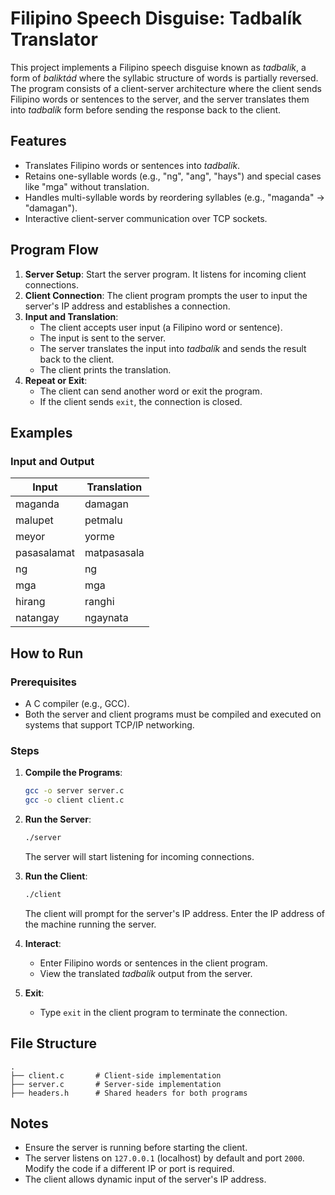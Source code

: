# Filipino Speech Disguise: Tadbalík Translator

This project implements a Filipino speech disguise known as *tadbalík*, a form of *baliktád* where the syllabic structure of words is partially reversed. The program consists of a client-server architecture where the client sends Filipino words or sentences to the server, and the server translates them into *tadbalík* form before sending the response back to the client.

## Features
- Translates Filipino words or sentences into *tadbalík*.
- Retains one-syllable words (e.g., "ng", "ang", "hays") and special cases like "mga" without translation.
- Handles multi-syllable words by reordering syllables (e.g., "maganda" → "damagan").
- Interactive client-server communication over TCP sockets.

## Program Flow
1. **Server Setup**: Start the server program. It listens for incoming client connections.
2. **Client Connection**: The client program prompts the user to input the server's IP address and establishes a connection.
3. **Input and Translation**:
   - The client accepts user input (a Filipino word or sentence).
   - The input is sent to the server.
   - The server translates the input into *tadbalík* and sends the result back to the client.
   - The client prints the translation.
4. **Repeat or Exit**:
   - The client can send another word or exit the program.
   - If the client sends `exit`, the connection is closed.

## Examples
### Input and Output
| Input       | Translation |
|-------------|-------------|
| maganda     | damagan     |
| malupet     | petmalu     |
| meyor       | yorme       |
| pasasalamat | matpasasala |
| ng          | ng          |
| mga         | mga         |
| hirang      | ranghi      |
| natangay    | ngaynata    |



## How to Run
### Prerequisites
- A C compiler (e.g., GCC).
- Both the server and client programs must be compiled and executed on systems that support TCP/IP networking.

### Steps
1. **Compile the Programs**:
   ```bash
   gcc -o server server.c
   gcc -o client client.c
   ```
2. **Run the Server**:
   ```bash
   ./server
   ```
   The server will start listening for incoming connections.

3. **Run the Client**:
   ```bash
   ./client
   ```
   The client will prompt for the server's IP address. Enter the IP address of the machine running the server.

4. **Interact**:
   - Enter Filipino words or sentences in the client program.
   - View the translated *tadbalík* output from the server.

5. **Exit**:
   - Type `exit` in the client program to terminate the connection.

## File Structure
```
.
├── client.c       # Client-side implementation
├── server.c       # Server-side implementation
├── headers.h      # Shared headers for both programs
```

## Notes
- Ensure the server is running before starting the client.
- The server listens on `127.0.0.1` (localhost) by default and port `2000`. Modify the code if a different IP or port is required.
- The client allows dynamic input of the server's IP address.

